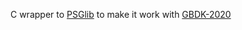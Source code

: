 C wrapper to [PSGlib](https://github.com/sverx/PSGlib) to make it work with [GBDK-2020](https://github.com/gbdk-2020/gbdk-2020)